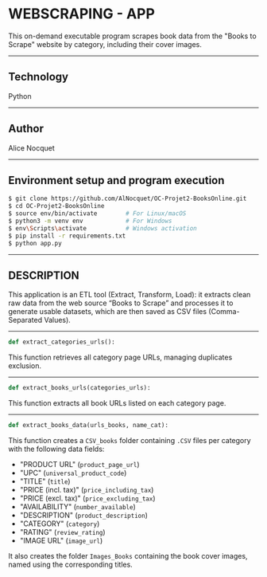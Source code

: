 # WEBSCRAPING - APP

This on-demand executable program scrapes book data from the "Books to Scrape" website by category, including their cover images.

---

## Technology

Python

---

## Author

Alice Nocquet

---

## Environment setup and program execution

```bash
$ git clone https://github.com/AlNocquet/OC-Projet2-BooksOnline.git
$ cd OC-Projet2-BooksOnline
$ source env/bin/activate        # For Linux/macOS
$ python3 -m venv env            # For Windows
$ env\Scripts\activate           # Windows activation
$ pip install -r requirements.txt
$ python app.py
```

---

## DESCRIPTION

This application is an ETL tool (Extract, Transform, Load): it extracts clean raw data from the web source “Books to Scrape” and processes it to generate usable datasets, which are then saved as CSV files (Comma-Separated Values).

---

```python
def extract_categories_urls():
```

This function retrieves all category page URLs, managing duplicates exclusion.

---

```python
def extract_books_urls(categories_urls):
```

This function extracts all book URLs listed on each category page.

---

```python
def extract_books_data(urls_books, name_cat):
```

This function creates a `CSV_books` folder containing `.CSV` files per category with the following data fields:

- "PRODUCT URL"       (`product_page_url`)
- "UPC"               (`universal_product_code`)
- "TITLE"             (`title`)
- "PRICE (incl. tax)" (`price_including_tax`)
- "PRICE (excl. tax)" (`price_excluding_tax`)
- "AVAILABILITY"      (`number_available`)
- "DESCRIPTION"       (`product_description`)
- "CATEGORY"          (`category`)
- "RATING"            (`review_rating`)
- "IMAGE URL"         (`image_url`)

It also creates the folder `Images_Books` containing the book cover images, named using the corresponding titles.
